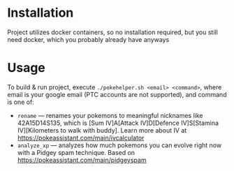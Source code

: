 # Installation
Project utilizes docker containers, so no installation required, but you still need docker, which you probably already have anyways

# Usage
To build & run project, execute `./pokehelper.sh <email> <command>`, where email
is your google email (PTC accounts are not supported), and command is one of:

* `rename` — renames your pokemons to meaningful nicknames like 42A15D14S135, which is
[Sum IV]A[Attack IV]D[Defence IV]S[Stamina IV][Kilometers to walk with buddy]. Learn more about IV at https://pokeassistant.com/main/ivcalculator
* `analyze_xp` — analyzes how much pokemons you can evolve right now with a Pidgey spam technique. Based on https://pokeassistant.com/main/pidgeyspam
